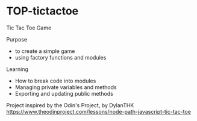 # TOP-tictactoe
Tic Tac Toe Game

Purpose
- to create a simple game
- using factory functions and modules

Learning
- How to break code into modules
- Managing private variables and methods
- Exporting and updating public methods

Project inspired by the Odin's Project, by DylanTHK
https://www.theodinproject.com/lessons/node-path-javascript-tic-tac-toe